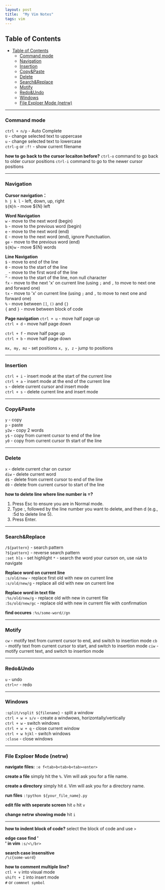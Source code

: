 ```yaml
---
layout: post
title:  "My Vim Notes"
tags: vim 
---
```


## Table of Contents
- [Table of Contents](#table-of-contents)
  - [Command mode](#command-mode)
  - [Navigation](#navigation)
  - [Insertion](#insertion)
  - [Copy\&Paste](#copypaste)
  - [Delete](#delete)
  - [Search\&Replace](#searchreplace)
  - [Motify](#motify)
  - [Redo\&Undo](#redoundo)
  - [Windows](#windows)
  - [File Exploer Mode (netrw)](#file-exploer-mode-netrw)

---
### Command mode
`ctrl + n/p`    - Auto Complete  
`U`             -  change selected text to uppercase   
`u`             - change selected text to lowercase  
`ctrl-g` or `:f!`   - show current filename  

**how to go back to the cursor locaiton before?**
`ctrl-o` command to go back to older cursor positions
`ctrl-i` command to go to the newer cursor positions 

---
### Navigation
**Cursor navigation：**   
`h j k l`   - left, down, up, right  
`${N}h`     - move ${N} left

**Word Navigation**    
`w`     - move to the next word (begin)   
`b`     - move to the previous word  (begin)  
`e`     - move to the next word (end)  
`E`     - move to the next word (end), ignore Punctuation.  
`ge`    - move to the previous word (end)  
`${N}w`     - move ${N} words

**Line Navigation**   
`$`     - move to end of the line  
`0`     - move to the start of the line   
`_`     - move to the first word of the line  
`^`     - move to the start of the line, non null character  
`fx`    - move to the next 'x' on current line (using `;` and `,` to move to next one and forward one)   
`tx`    - move to 'x' on current line (using `;` and `,` to move to next one and forward one)   
`%`     - move between `[]`, `()` and `{}`  
`{` and `}`    - move between block of code   

**Page navigation**
`ctrl + u`  - move half page up  
`ctrl + d`  - move half page down  

`ctrl + f`  - move half page up  
`ctrl + b`  - move half page down  

`mx, my, mz`    - set positions
`x, y, z`   - jump to positions

---
### Insertion
`ctrl + i`      - insert mode at the start of the current line  
`ctrl + a`      - insert mode at the end of the current line    
`s`             - delete current cursor and insert mode   
`ctrl + s`      - delete current line and insert mode

---
### Copy&Paste
`y`     - copy  
`p`     - paste  
`y2w`   - copy 2 words  
`y$`    - copy from current cursor to end of the line  
`y0`    - copy from current cursor th start of the line  

---
### Delete
`x`     - delete current char on cursor   
`diw`   - delete current word   
`d$`    - delete from current cursor to end of the line   
`d0`    - delete from current cursor to start of the line   


**how to delete line where line number is =?**
1. Press Esc to ensure you are in Normal mode.
2. Type :, followed by the line number you want to delete, and then d (e.g., :5d to delete line 5).
3. Press Enter.
---
### Search&Replace
`/${pattern}`   - search pattern  
`?${pattern}`   - reverse search pattern  
`:set hls`      - set highlight
`*`             - search the word your curson on, use `n&N` to navigate

**Replace word on current line**  
`:s/old/new`    - replace first old with new on current line  
`:s/old/new/g`  - replace all old with new on current line  

**Replace word in text file**  
`:%s/old/new/g` - replace old with new in current file  
`:5s/old/new/gc`    - replace old with new in current file with confirmation  

**find occures** 
`:%s/some-word//gn`

---
### Motify
`cw`    - motify text from current cursor to end, and switch to insertion mode
`cb`    - motify text from current cursor to start, and switch to insertion mode
`ciw`   - motify current text, and switch to insertion mode

---
### Redo&Undo
`u`     - undo   
`ctrl+r`    - redo

---
### Windows
`:split/vsplit ${filename}` - split a window  
`ctrl + w + s/v`    - create a windwows, horizontally/vertically  
`ctrl + w`      - switch windows  
`ctrl + w + q`      - close current window  
`ctrl + w hjkl`      - switch windows  
`:close`        - close windows  

---

### File Exploer Mode (netrw)

**navigate files:** 
`:e f<tab>b<tab>b<tab><enter>`

**create a file**
simply hit the `%`. Vim will ask you for a file name.

**create a directory**
simply hit `d`. Vim will ask you for a directory name.

**run files** 
`:!python ${your_file_name}.py`

**edit file with seperate screen**
hit `o` 
hit `v`

**change netrw showing mode**
hit `i`

---

**how to indent block of code?**
select the block of code and use `>`

**edge case find '</br>' in vim**
`:s/<\/br>`

**search case insensitive**  
`/\c{some-word}`

**how to comment multiple line?**  
`ctl + v` into visual mode  
`shift + I` into insert mode  
`#` or `commnet symbol`  

